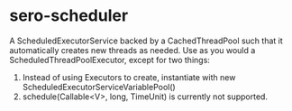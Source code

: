 # sero-scheduler
A ScheduledExecutorService backed by a CachedThreadPool such that it automatically creates new threads as needed. Use as you would a ScheduledThreadPoolExecutor, except for two things:

1. Instead of using Executors to create, instantiate with new ScheduledExecutorServiceVariablePool()
2. schedule(Callable&lt;V&gt;, long, TimeUnit) is currently not supported.

